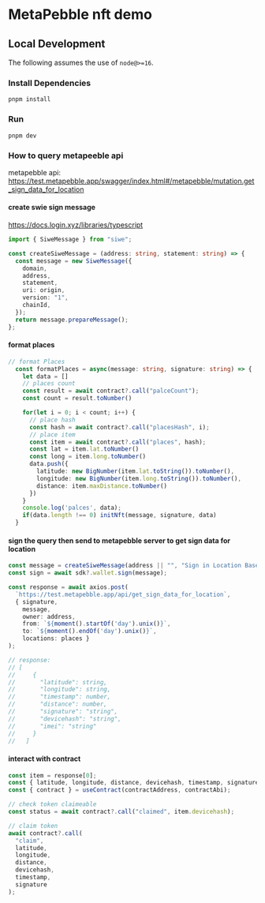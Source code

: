 MetaPebble nft demo
=========================

## Local Development

The following assumes the use of `node@>=16`.

### Install Dependencies

`pnpm install`

### Run

`pnpm dev`

### How to query metapeeble api

metapebble api: https://test.metapebble.app/swagger/index.html#/metapebble/mutation.get_sign_data_for_location

#### create swie sign message

https://docs.login.xyz/libraries/typescript

```ts
import { SiweMessage } from "siwe";

const createSiweMessage = (address: string, statement: string) => {
  const message = new SiweMessage({
    domain,
    address,
    statement,
    uri: origin,
    version: "1",
    chainId,
  });
  return message.prepareMessage();
};
```
#### format places
```ts
// format Places
  const formatPlaces = async(message: string, signature: string) => {
    let data = []
    // places count
    const result = await contract?.call("palceCount");
    const count = result.toNumber()

    for(let i = 0; i < count; i++) {
      // place hash
      const hash = await contract?.call("placesHash", i);
      // place item
      const item = await contract?.call("places", hash);
      const lat = item.lat.toNumber()
      const long = item.long.toNumber()
      data.push({
        latitude: new BigNumber(item.lat.toString()).toNumber(),
        longitude: new BigNumber(item.long.toString()).toNumber(),
        distance: item.maxDistance.toNumber()
      })
    }
    console.log('palces', data);
    if(data.length !== 0) initNft(message, signature, data)
  }
```
#### sign the query then send to metapebble server to get sign data for location

```ts
const message = createSiweMessage(address || "", "Sign in Location Based NFT");
const sign = await sdk?.wallet.sign(message);

const response = await axios.post(
  `https://test.metapebble.app/api/get_sign_data_for_location`,
  { signature,
    message, 
    owner: address,
    from: `${moment().startOf('day').unix()}`,
    to: `${moment().endOf('day').unix()}`,
    locations: places }
);

// response:
// [
//     {
//       "latitude": string,
//       "longitude": string,
//       "timestamp": number,
//       "distance": number,
//       "signature": "string",
//       "devicehash": "string",
//       "imei": "string"
//     }
//   ]
```

#### interact with contract

```ts
const item = response[0];
const { latitude, longitude, distance, devicehash, timestamp, signature } = item
const { contract } = useContract(contractAddress, contractAbi);

// check token claimeable
const status = await contract?.call("claimed", item.devicehash);

// claim token
await contract?.call(
  "claim",
  latitude,
  longitude,
  distance,
  devicehash,
  timestamp,
  signature
);
```


